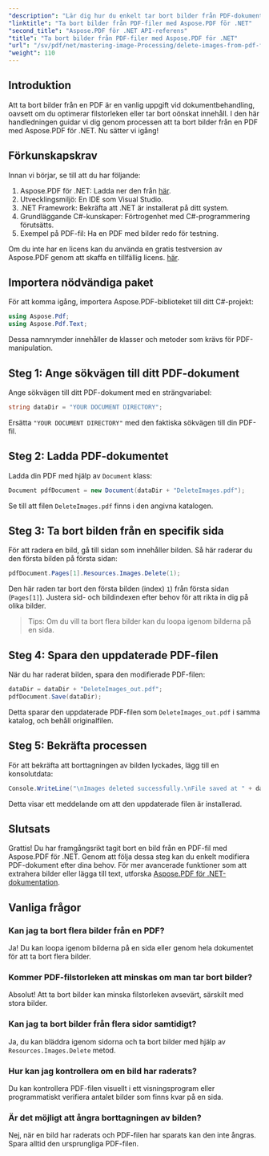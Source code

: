```yaml
---
"description": "Lär dig hur du enkelt tar bort bilder från PDF-dokument med Aspose.PDF för .NET. Den här steg-för-steg-handledningen guidar dig genom processen att ladda en PDF och ta bort bilder."
"linktitle": "Ta bort bilder från PDF-filer med Aspose.PDF för .NET"
"second_title": "Aspose.PDF för .NET API-referens"
"title": "Ta bort bilder från PDF-filer med Aspose.PDF för .NET"
"url": "/sv/pdf/net/mastering-image-Processing/delete-images-from-pdf-files/"
"weight": 110
---
```


## Introduktion

Att ta bort bilder från en PDF är en vanlig uppgift vid dokumentbehandling, oavsett om du optimerar filstorleken eller tar bort oönskat innehåll. I den här handledningen guidar vi dig genom processen att ta bort bilder från en PDF med Aspose.PDF för .NET. Nu sätter vi igång!

## Förkunskapskrav

Innan vi börjar, se till att du har följande:

1. Aspose.PDF för .NET: Ladda ner den från [här](https://releases.aspose.com/pdf/net/).
2. Utvecklingsmiljö: En IDE som Visual Studio.
3. .NET Framework: Bekräfta att .NET är installerat på ditt system.
4. Grundläggande C#-kunskaper: Förtrogenhet med C#-programmering förutsätts.
5. Exempel på PDF-fil: Ha en PDF med bilder redo för testning.

Om du inte har en licens kan du använda en gratis testversion av Aspose.PDF genom att skaffa en tillfällig licens. [här](https://purchase.aspose.com/temporary-license/).

## Importera nödvändiga paket

För att komma igång, importera Aspose.PDF-biblioteket till ditt C#-projekt:

```csharp
using Aspose.Pdf;
using Aspose.Pdf.Text;
```

Dessa namnrymder innehåller de klasser och metoder som krävs för PDF-manipulation.

## Steg 1: Ange sökvägen till ditt PDF-dokument

Ange sökvägen till ditt PDF-dokument med en strängvariabel:

```csharp
string dataDir = "YOUR DOCUMENT DIRECTORY";
```

Ersätta `"YOUR DOCUMENT DIRECTORY"` med den faktiska sökvägen till din PDF-fil.

## Steg 2: Ladda PDF-dokumentet

Ladda din PDF med hjälp av `Document` klass:

```csharp
Document pdfDocument = new Document(dataDir + "DeleteImages.pdf");
```

Se till att filen `DeleteImages.pdf` finns i den angivna katalogen.

## Steg 3: Ta bort bilden från en specifik sida

För att radera en bild, gå till sidan som innehåller bilden. Så här raderar du den första bilden på första sidan:

```csharp
pdfDocument.Pages[1].Resources.Images.Delete(1);
```

Den här raden tar bort den första bilden (index) `1`) från första sidan (`Pages[1]`). Justera sid- och bildindexen efter behov för att rikta in dig på olika bilder.

> Tips: Om du vill ta bort flera bilder kan du loopa igenom bilderna på en sida.

## Steg 4: Spara den uppdaterade PDF-filen

När du har raderat bilden, spara den modifierade PDF-filen:

```csharp
dataDir = dataDir + "DeleteImages_out.pdf";
pdfDocument.Save(dataDir);
```

Detta sparar den uppdaterade PDF-filen som `DeleteImages_out.pdf` i samma katalog, och behåll originalfilen.

## Steg 5: Bekräfta processen

För att bekräfta att borttagningen av bilden lyckades, lägg till en konsolutdata:

```csharp
Console.WriteLine("\nImages deleted successfully.\nFile saved at " + dataDir);
```

Detta visar ett meddelande om att den uppdaterade filen är installerad.

## Slutsats

Grattis! Du har framgångsrikt tagit bort en bild från en PDF-fil med Aspose.PDF för .NET. Genom att följa dessa steg kan du enkelt modifiera PDF-dokument efter dina behov. För mer avancerade funktioner som att extrahera bilder eller lägga till text, utforska [Aspose.PDF för .NET-dokumentation](https://reference.aspose.com/pdf/net/).

## Vanliga frågor

### Kan jag ta bort flera bilder från en PDF?
Ja! Du kan loopa igenom bilderna på en sida eller genom hela dokumentet för att ta bort flera bilder.

### Kommer PDF-filstorleken att minskas om man tar bort bilder?
Absolut! Att ta bort bilder kan minska filstorleken avsevärt, särskilt med stora bilder.

### Kan jag ta bort bilder från flera sidor samtidigt?
Ja, du kan bläddra igenom sidorna och ta bort bilder med hjälp av `Resources.Images.Delete` metod.

### Hur kan jag kontrollera om en bild har raderats?
Du kan kontrollera PDF-filen visuellt i ett visningsprogram eller programmatiskt verifiera antalet bilder som finns kvar på en sida.

### Är det möjligt att ångra borttagningen av bilden?
Nej, när en bild har raderats och PDF-filen har sparats kan den inte ångras. Spara alltid den ursprungliga PDF-filen.